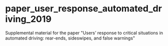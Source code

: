 # paper_user_response_automated_driving_2019
Supplemental material for the paper "Users’ response to critical situations in automated driving: rear-ends, sideswipes, and false warnings"
